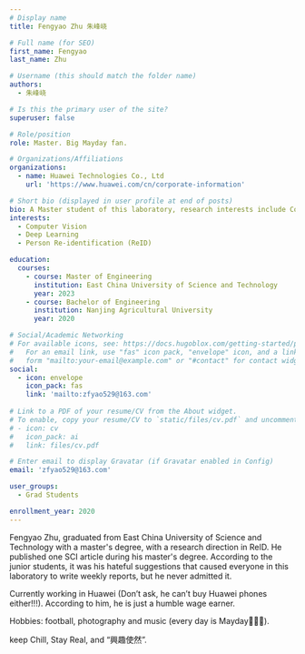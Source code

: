 ```yaml
---
# Display name
title: Fengyao Zhu 朱峰峣

# Full name (for SEO)
first_name: Fengyao
last_name: Zhu

# Username (this should match the folder name)
authors:
  - 朱峰峣

# Is this the primary user of the site?
superuser: false

# Role/position
role: Master. Big Mayday fan.

# Organizations/Affiliations
organizations:
  - name: Huawei Technologies Co., Ltd
    url: 'https://www.huawei.com/cn/corporate-information'

# Short bio (displayed in user profile at end of posts)
bio: A Master student of this laboratory, research interests include Computer Vision and Person Re-identification (ReID).
interests:
  - Computer Vision
  - Deep Learning
  - Person Re-identification (ReID)

education:
  courses:
    - course: Master of Engineering
      institution: East China University of Science and Technology
      year: 2023
    - course: Bachelor of Engineering
      institution: Nanjing Agricultural University
      year: 2020

# Social/Academic Networking
# For available icons, see: https://docs.hugoblox.com/getting-started/page-builder/#icons
#   For an email link, use "fas" icon pack, "envelope" icon, and a link in the
#   form "mailto:your-email@example.com" or "#contact" for contact widget.
social:
  - icon: envelope
    icon_pack: fas
    link: 'mailto:zfyao529@163.com'
    
# Link to a PDF of your resume/CV from the About widget.
# To enable, copy your resume/CV to `static/files/cv.pdf` and uncomment the lines below.
# - icon: cv
#   icon_pack: ai
#   link: files/cv.pdf

# Enter email to display Gravatar (if Gravatar enabled in Config)
email: 'zfyao529@163.com'

user_groups:
  - Grad Students

enrollment_year: 2020
---
```


Fengyao Zhu, graduated from East China University of Science and Technology with a master's degree, with a research direction in ReID. He published one SCI article during his master's degree. According to the junior students, it was his hateful suggestions that caused everyone in this laboratory to write weekly reports, but he never admitted it.

Currently working in Huawei (Don’t ask, he can’t buy Huawei phones either!!!). According to him, he is just a humble wage earner.

Hobbies: football, photography and music (every day is Mayday🔵🔵🔵). 

keep Chill, Stay Real, and “興趣使然”.
